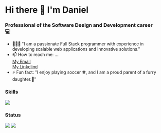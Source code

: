 <div id= "header"  aling="center">
   <h1 aling="center">Hi there 👋 I'm Daniel</h1>

  <h3 aling="center" >Professional of the Software Design and Development career 💻</h3>


</div>

- 👨🏻‍💻 "I am a passionate Full Stack programmer with experience in developing scalable web applications and innovative solutions."
- 📫 How to reach me: ...
  <br>
       <a href= "mailto:toledo992905@gmail.com" > My Email </a> <br>
      <a href="https://www.linkedin.com/in/daniel-andree-toledo-navarrete/"> My Linkelind</a>
  <br>
- ⚡ Fun fact:
   "I enjoy playing soccer ⚽️, and I am a proud parent of a furry daughter.🐶"
<h3>Skills</h3>
<img src="https://camo.githubusercontent.com/47f4324a7b6bd159d633f3034b6b0ace69989ae101d1426434e99ace934c8c83/68747470733a2f2f736b696c6c69636f6e732e6465762f69636f6e733f693d72656163742c6a732c68746d6c2c6373732c7461696c77696e642c6769742c6769746875622c656d6f74696f6e2c626162656c2c706f7374677265732c6a6573742c727562792c7261696c732c6669676d61267468656d653d6461726b">
<h3>Status</h3>
<p><img align="left" src="https://github-readme-stats.vercel.app/api?username=DanielToledo-99&show_icons=true&theme=tokyonight"  /></p>
<p><img align="center" src="https://github-readme-stats.vercel.app/api/top-langs/?username=DanielToledo-99&layout=compact&theme=tokyonight" /></p>
